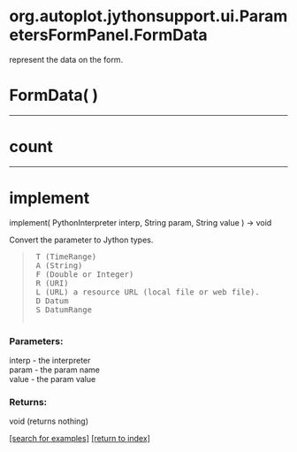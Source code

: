 # org.autoplot.jythonsupport.ui.ParametersFormPanel.FormData

represent the data on the form.

# FormData( )


***
<a name="count"></a>
# count



***
<a name="implement"></a>
# implement
implement( PythonInterpreter interp, String param, String value ) &rarr; void

Convert the parameter to Jython types.
<blockquote><pre>
 T (TimeRange)
 A (String)
 F (Double or Integer)
 R (URI)
 L (URL) a resource URL (local file or web file).
 D Datum
 S DatumRange
 </pre></blockquote>

### Parameters:
interp - the interpreter
<br>param - the param name
<br>value - the param value

### Returns:
void (returns nothing)


<a href="https://github.com/autoplot/dev/search?q=implement&unscoped_q=implement">[search for examples]</a>
<a href="https://github.com/autoplot/documentation/blob/master/javadoc/index-all.md">[return to index]</a>


